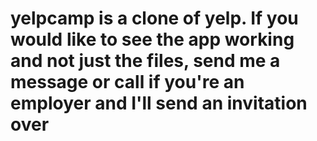# yelpcamp is a clone of yelp.  If you would like to see the app working and not just the files, send me a message or call if you're an employer and I'll send an invitation over
